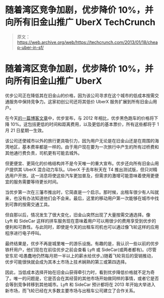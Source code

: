 # 随着湾区竞争加剧，优步降价 10%，并向所有旧金山推广 UberX TechCrunch

> 原文：<https://web.archive.org/web/https://techcrunch.com/2013/01/18/cheap-uber-in-sf/>

# 随着湾区竞争加剧，优步降价 10%，并向所有旧金山推广 UberX

优步公司正在降低其在旧金山的价格，因为该公司寻求在这个城市的低成本按需交通服务中保持竞争力。这家初创公司还将其低价 UberX 服务扩展到所有旧金山用户。

在今天[的一篇博客文章](https://web.archive.org/web/20221207191539/http://blog.uber.com/2013/01/18/same-class-less-cash-uber-sf-lowers-prices-2/)中，优步宣布，与 2012 年相比，优步黑色跑车的价格将下降 10%。这包括更低的时间和距离费用，以及更低的基本票价，所有这些都将于 1 月 21 日星期一生效。

该公司还使城市以外的旅行更具吸引力，因为用户无论是在旧金山还是在周围的海湾地区，基本费率都是一样的。由于用户现在要为一次旅行中产生的所有过桥费和其他通行费负责，司机更有可能去城外。

但更便宜、更简化的价格结构并不是今天唯一的重大宣布。优步还向所有旧金山用户提供其 UberX 混合动力车队。UberX 于去年秋天在 T4 推出测试版，但只对精选用户开放。这一消息将使这些汽车更加普及，但需求的激增可能意味着使用更便宜的服务需要等待更长时间。

当优步第一次在三藩市推出时，它简直是一个启示。那时候，出租车很少有人叫就来，也没有办法知道他们会不会来。最后，这里的移动用户第一次能够在城市中找到可靠的按需交通工具。

但自那以后，情况发生了很大变化，旧金山突然出现了大量按需交通选择。像 Lyft 和 SideCar 这样的拼车服务现在意味着用户可以用很少的费用享受到优步的便利和可靠性。与此同时，即使是今天的出租车司机也可以通过像飞轮这样的应用程序进行电子呼叫。

最终结果是，优步不再是城里唯一的游乐设施。有趣的是，我认识一些以前的优步铁杆用户，他们现在在前往优步之前会查看 Lyft 或 SideCar(或两者都有)。(尽管安东尼·哈愚蠢地仍然每月把一半以上的薪水给优步。)随着飞轮背后的营销推动，优步可能很快就会成为其本土市场上技术娴熟的第三或第四选择。

因此，当低成本选择开始在旧金山获得牵引力时，看到优步降低价格就不足为奇了。唯一的问题是，它是否会在其经营的其他市场开始做同样的事情，或者它是否会等到竞争转移到其他城市。Lyft 和 SideCar 预计都将在 2013 年开始大举进入新市场，而飞轮已经在大多数主要市场与出租车公司建立了合作关系。